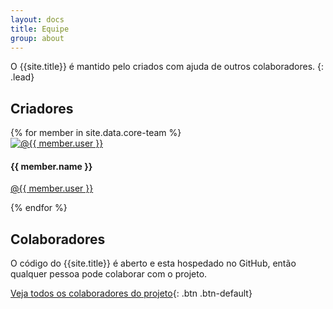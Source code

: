 ```yaml
---
layout: docs
title: Equipe
group: about
---
```


O {{site.title}} é mantido pelo criados com ajuda de outros colaboradores.
{: .lead}

## Criadores

<div class="list-group">
{% for member in site.data.core-team %}
<div class="list-group-item">
  <div class="avatar avatar-default">
    <div class="avatar-foto">
    <a href="https://github.com/{{ member.user }}">
      <img src="{{ member.gravatar }}" alt="@{{ member.user }}">
    </a>
    </div>
    <div class="avatar-details">
      <h4 class="avatar-name">{{ member.name }}</h4>
      <p><a href="https://github.com/{{ member.user }}">@{{ member.user }}</a></p>
    </div>
  </div>
</div>
{% endfor %}
</div>
 
## Colaboradores

O código do {{site.title}} é aberto e esta hospedado no GitHub, então qualquer pessoa pode colaborar com o projeto.

[Veja todos os colaboradores do projeto]({{site.repo}}/graphs/contributors){: .btn .btn-default}
